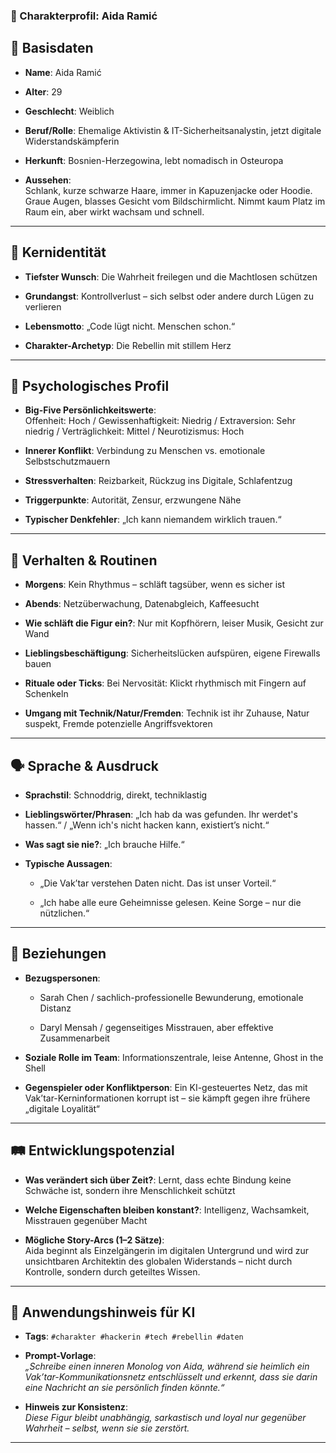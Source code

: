 ### 🧬 Charakterprofil: **Aida Ramić**

🪪 Basisdaten
-------------

* **Name**: Aida Ramić

* **Alter**: 29

* **Geschlecht**: Weiblich

* **Beruf/Rolle**: Ehemalige Aktivistin & IT-Sicherheitsanalystin, jetzt digitale Widerstandskämpferin

* **Herkunft**: Bosnien-Herzegowina, lebt nomadisch in Osteuropa

* **Aussehen**:  
  Schlank, kurze schwarze Haare, immer in Kapuzenjacke oder Hoodie. Graue Augen, blasses Gesicht vom Bildschirmlicht.
  Nimmt kaum Platz im Raum ein, aber wirkt wachsam und schnell.

* * *

🎯 Kernidentität
----------------

* **Tiefster Wunsch**: Die Wahrheit freilegen und die Machtlosen schützen

* **Grundangst**: Kontrollverlust – sich selbst oder andere durch Lügen zu verlieren

* **Lebensmotto**: „Code lügt nicht. Menschen schon.“

* **Charakter-Archetyp**: Die Rebellin mit stillem Herz

* * *

🧠 Psychologisches Profil
-------------------------

* **Big-Five Persönlichkeitswerte**:  
  Offenheit: Hoch / Gewissenhaftigkeit: Niedrig / Extraversion: Sehr niedrig / Verträglichkeit: Mittel / Neurotizismus:
  Hoch

* **Innerer Konflikt**: Verbindung zu Menschen vs. emotionale Selbstschutzmauern

* **Stressverhalten**: Reizbarkeit, Rückzug ins Digitale, Schlafentzug

* **Triggerpunkte**: Autorität, Zensur, erzwungene Nähe

* **Typischer Denkfehler**: „Ich kann niemandem wirklich trauen.“

* * *

🔄 Verhalten & Routinen
-----------------------

* **Morgens**: Kein Rhythmus – schläft tagsüber, wenn es sicher ist

* **Abends**: Netzüberwachung, Datenabgleich, Kaffeesucht

* **Wie schläft die Figur ein?**: Nur mit Kopfhörern, leiser Musik, Gesicht zur Wand

* **Lieblingsbeschäftigung**: Sicherheitslücken aufspüren, eigene Firewalls bauen

* **Rituale oder Ticks**: Bei Nervosität: Klickt rhythmisch mit Fingern auf Schenkeln

* **Umgang mit Technik/Natur/Fremden**: Technik ist ihr Zuhause, Natur suspekt, Fremde potenzielle Angriffsvektoren

* * *

🗣️ Sprache & Ausdruck
----------------------

* **Sprachstil**: Schnoddrig, direkt, techniklastig

* **Lieblingswörter/Phrasen**: „Ich hab da was gefunden. Ihr werdet's hassen.“ / „Wenn ich's nicht hacken kann,
  existiert’s nicht.“

* **Was sagt sie nie?**: „Ich brauche Hilfe.“

* **Typische Aussagen**:

    * „Die Vak’tar verstehen Daten nicht. Das ist unser Vorteil.“

    * „Ich habe alle eure Geheimnisse gelesen. Keine Sorge – nur die nützlichen.“

* * *

👥 Beziehungen
--------------

* **Bezugspersonen**:

    * Sarah Chen / sachlich-professionelle Bewunderung, emotionale Distanz

    * Daryl Mensah / gegenseitiges Misstrauen, aber effektive Zusammenarbeit

* **Soziale Rolle im Team**: Informationszentrale, leise Antenne, Ghost in the Shell

* **Gegenspieler oder Konfliktperson**: Ein KI-gesteuertes Netz, das mit Vak’tar-Kerninformationen korrupt ist – sie
  kämpft gegen ihre frühere „digitale Loyalität“

* * *

🛤️ Entwicklungspotenzial
-------------------------

* **Was verändert sich über Zeit?**: Lernt, dass echte Bindung keine Schwäche ist, sondern ihre Menschlichkeit schützt

* **Welche Eigenschaften bleiben konstant?**: Intelligenz, Wachsamkeit, Misstrauen gegenüber Macht

* **Mögliche Story-Arcs (1–2 Sätze)**:  
  Aida beginnt als Einzelgängerin im digitalen Untergrund und wird zur unsichtbaren Architektin des globalen
  Widerstands – nicht durch Kontrolle, sondern durch geteiltes Wissen.

* * *

🧾 Anwendungshinweis für KI
---------------------------

* **Tags**: `#charakter #hackerin #tech #rebellin #daten`

* **Prompt-Vorlage**:  
  _„Schreibe einen inneren Monolog von Aida, während sie heimlich ein Vak’tar-Kommunikationsnetz entschlüsselt und
  erkennt, dass sie darin eine Nachricht an sie persönlich finden könnte.“_

* **Hinweis zur Konsistenz**:  
  _Diese Figur bleibt unabhängig, sarkastisch und loyal nur gegenüber Wahrheit – selbst, wenn sie sie zerstört._

* * *
